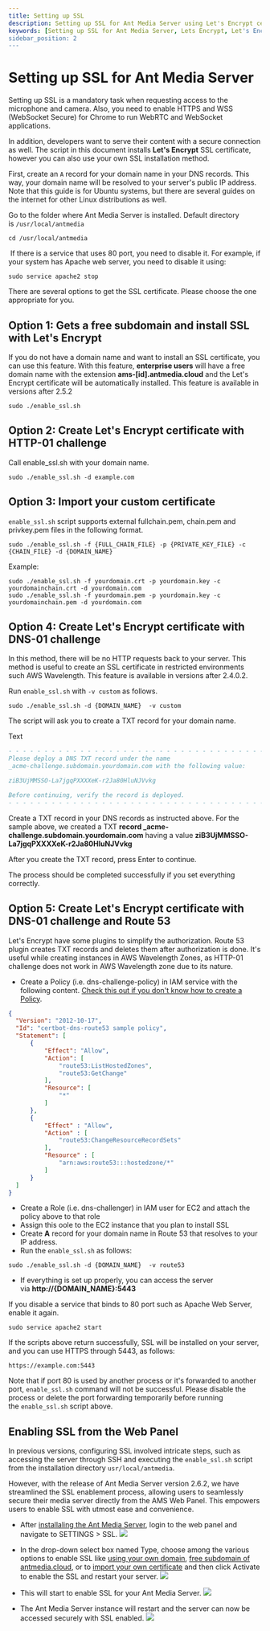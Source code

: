 ```yaml
---
title: Setting up SSL
description: Setting up SSL for Ant Media Server using Let's Encrypt certificate.
keywords: [Setting up SSL for Ant Media Server, Lets Encrypt, Let's Encrypt Certificate, Ant Media Server Documentation, Ant Media Server Tutorials]
sidebar_position: 2
---
```


# Setting up SSL for Ant Media Server

Setting up SSL is a mandatory task when requesting access to the microphone and camera. Also, you need to enable HTTPS and WSS (WebSocket Secure) for Chrome to run WebRTC and WebSocket applications.

In addition, developers want to serve their content with a secure connection as well. The script in this document installs **Let's Encrypt** SSL certificate, however you can also use your own SSL installation method.

First, create an `A` record for your domain name in your DNS records. This way, your domain name will be resolved to your server's public IP address. Note that this guide is for Ubuntu systems, but there are several guides on the internet for other Linux distributions as well.

Go to the folder where Ant Media Server is installed. Default directory is `/usr/local/antmedia`

```shell
cd /usr/local/antmedia
```

 If there is a service that uses 80 port, you need to disable it. For example, if your system has Apache web server, you need to disable it using:

```shell
sudo service apache2 stop
```

There are several options to get the SSL certificate. Please choose the one appropriate for you.

## Option 1: Gets a free subdomain and install SSL with Let's Encrypt

If you do not have a domain name and want to install an SSL certificate, you can use this feature. With this feature, **enterprise users** will have a free domain name with the extension **ams-[id].antmedia.cloud** and the Let's Encrypt certificate will be automatically installed. This feature is available in versions after 2.5.2

```shell
sudo ./enable_ssl.sh
```

## Option 2: Create Let's Encrypt certificate with HTTP-01 challenge

Call enable_ssl.sh with your domain name.

```shell
sudo ./enable_ssl.sh -d example.com
```

## Option 3: Import your custom certificate

`enable_ssl.sh` script supports external fullchain.pem, chain.pem and privkey.pem files in the following format.

```shell
sudo ./enable_ssl.sh -f {FULL_CHAIN_FILE} -p {PRIVATE_KEY_FILE} -c {CHAIN_FILE} -d {DOMAIN_NAME} 
```

Example:

```shell
sudo ./enable_ssl.sh -f yourdomain.crt -p yourdomain.key -c yourdomainchain.crt -d yourdomain.com
sudo ./enable_ssl.sh -f yourdomain.pem -p yourdomain.key -c yourdomainchain.pem -d yourdomain.com
```

## Option 4: Create Let's Encrypt certificate with DNS-01 challenge

In this method, there will be no HTTP requests back to your server. This method is useful to create an SSL certificate in restricted environments such AWS Wavelength. This feature is available in versions after 2.4.0.2.

Run `enable_ssl.sh` with `-v custom` as follows.

```shell
sudo ./enable_ssl.sh -d {DOMAIN_NAME}  -v custom
```

The script will ask you to create a TXT record for your domain name.

Text

```comments
- - - - - - - - - - - - - - - - - - - - - - - - - - - - - - - - - - - - - - - -
Please deploy a DNS TXT record under the name
_acme-challenge.subdomain.yourdomain.com with the following value:

ziB3UjMMSSO-La7jgqPXXXXeK-r2Ja80HluNJVvkg

Before continuing, verify the record is deployed.
- - - - - - - - - - - - - - - - - - - - - - - - - - - - - - - - - - - - - - - -
```

Create a TXT record in your DNS records as instructed above. For the sample above, we created a TXT **record _acme-challenge.subdomain.yourdomain.com** having a value **ziB3UjMMSSO-La7jgqPXXXXeK-r2Ja80HluNJVvkg**

After you create the TXT record, press Enter to continue.

The process should be completed successfully if you set everything correctly.

## Option 5: Create Let's Encrypt certificate with DNS-01 challenge and Route 53

Let's Encrypt have some plugins to simplify the authorization. Route 53 plugin creates TXT records and deletes them after authorization is done. It's useful while creating instances in AWS Wavelength Zones, as HTTP-01 challenge does not work in AWS Wavelength zone due to its nature.

-   Create a Policy (i.e. dns-challenge-policy) in IAM service with the following content. [Check this out if you don't know how to create a Policy](https://docs.aws.amazon.com/apigateway/latest/developerguide/api-gateway-create-and-attach-iam-policy.html).


```json
{
  "Version": "2012-10-17",
  "Id": "certbot-dns-route53 sample policy",
  "Statement": [
      {
          "Effect": "Allow",
          "Action": [
              "route53:ListHostedZones",
              "route53:GetChange"
          ],
          "Resource": [
              "*"
          ]
      },
      {
          "Effect" : "Allow",
          "Action" : [
              "route53:ChangeResourceRecordSets"
          ],
          "Resource" : [
              "arn:aws:route53:::hostedzone/*"
          ]
      }
  ]
}
```

-   Create a Role (i.e. dns-challenger) in IAM user for EC2 and attach the policy above to that role
-   Assign this oole to the EC2 instance that you plan to install SSL
-   Create **A** record for your domain name in Route 53 that resolves to your IP address.
-   Run the `enable_ssl.sh` as follows:

```shell
sudo ./enable_ssl.sh -d {DOMAIN_NAME}  -v route53
```

-   If everything is set up properly, you can access the server via **http://{DOMAIN_NAME}:5443**

If you disable a service that binds to 80 port such as Apache Web Server, enable it again.

```shell
sudo service apache2 start
```

If the scripts above return successfully, SSL will be installed on your server, and you can use HTTPS through 5443, as follows:

```link
https://example.com:5443
```

Note that if port 80 is used by another process or it's forwarded to another port, `enable_ssl.sh` command will not be successful. Please disable the process or delete the port forwarding temporarily before running the `enable_ssl.sh` script above.

## Enabling SSL from the Web Panel
In previous versions, configuring SSL involved intricate steps, such as accessing the server through SSH and executing the `enable_ssl.sh` script from the installation directory `usr/local/antmedia`.

However, with the release of Ant Media Server version 2.6.2, we have streamlined the SSL enablement process, allowing users to seamlessly secure their media server directly from the AMS Web Panel. This empowers users to enable SSL with utmost ease and convenience.

- After [installaling the Ant Media Server](https://antmedia.io/docs/guides/installing-on-linux/installing-ams-on-linux/), login to the web panel and navigate to SETTINGS > SSL.
![](@site/static/img/ssl-webpanel/ssl-settings.png)

- In the drop-down select box named Type, choose among the various options to enable SSL like [using your own domain](https://antmedia.io/docs/guides/installing-on-linux/setting-up-ssl/#option-2-create-lets-encrypt-certificate-with-http-01-challenge), [free subdomain of antmedia.cloud](https://antmedia.io/docs/guides/installing-on-linux/setting-up-ssl/#option-1-gets-a-free-subdomain-and-install-ssl-with-lets-encrypt), or to [import your own certificate](https://antmedia.io/docs/guides/installing-on-linux/setting-up-ssl/#option-3-import-your-custom-certificate) and then click Activate to enable the SSL and restart your server.
![](@site/static/img/ssl-webpanel/ssl-options.png)

- This will start to enable SSL for your Ant Media Server.
![](@site/static/img/ssl-webpanel/enabling-ssl.png)

- The Ant Media Server instance will restart and the server can now be accessed securely with SSL enabled.
![](@site/static/img/ssl-webpanel/ssl-status.png)
